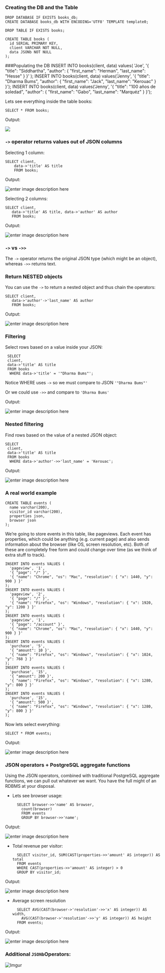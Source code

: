 ### Creating the DB and  the Table
    DROP DATABASE IF EXISTS books_db;
    CREATE DATABASE books_db WITH ENCODING='UTF8' TEMPLATE template0;
    
    DROP TABLE IF EXISTS books;
    
    CREATE TABLE books (
      id SERIAL PRIMARY KEY,
      client VARCHAR NOT NULL,
      data JSONb NOT NULL
    );

###Populating the DB
    INSERT INTO books(client, data) 
     values(
       'Joe', 
        '{ "title": "Siddhartha", "author": { "first_name": "Herman", "last_name": "Hesse" } }'
     );
    INSERT INTO books(client, data) 
    	values('Jenny', 
    	'{ "title": "Dharma Bums", "author": { "first_name": "Jack", "last_name": "Kerouac" } }');
    INSERT INTO books(client, data) 
    	values('Jenny', 
    	'{ "title": "100 años de soledad", "author": { "first_name": "Gabo", "last_name": "Marquéz" } }');

Lets see everything inside the table books:

	SELECT * FROM books;

Output:

![](http://i.imgur.com/T26elII.png)

### `->` operator returns values out of JSON columns

Selecting 1 column:

    SELECT client, 
	    data->'title' AS title
	    FROM books;
	    
Output:

![enter image description here](http://i.imgur.com/Pab2puE.png)

Selecting 2 columns:

	SELECT client, 
	   data->'title' AS title, data->'author' AS author
	   FROM books;
	   
Output:	

![enter image description here](http://i.imgur.com/fWHUsre.png)

### `->` vs `->>` 
The `->` operator returns the original JSON type (which might be an object), whereas `->>` returns text. 

### Return NESTED objects
You can use the `->` to return a nested object and thus chain the operators:

	SELECT client, 
	   data->'author'->'last_name' AS author
	   FROM books;
	   	   
Output:

![enter image description here](http://i.imgur.com/NgSPIFU.png)

### Filtering
 Select rows based on a value inside your JSON:
 
	 SELECT 
	 client,
	 data->'title' AS title
	 FROM books
	  WHERE data->'title' = '"Dharma Bums"';

Notice WHERE uses `->` so we must compare to JSON `'"Dharma Bums"'`

Or we could use `->>` and compare to `'Dharma Bums'`

Output:

![enter image description here](http://i.imgur.com/2seaUNK.png)

### Nested filtering
Find rows based on the value of a nested JSON object:

	SELECT 
	 client,
	 data->'title' AS title
	 FROM books
	  WHERE data->'author'->>'last_name' = 'Kerouac';

Output:

![enter image description here](http://i.imgur.com/yeBMj0T.png)

### A real world example

	CREATE TABLE events (
	  name varchar(200),
	  visitor_id varchar(200),
	  properties json,
	  browser json
	);
	
We’re going to store events in this table, like pageviews. Each event has properties, which could be anything (e.g. current page) and also sends information about the browser (like OS, screen resolution, etc). Both of these are completely free form and could change over time (as we think of extra stuff to track).


	INSERT INTO events VALUES (
	  'pageview', '1',
	  '{ "page": "/" }',
	  '{ "name": "Chrome", "os": "Mac", "resolution": { "x": 1440, "y": 900 } }'
	);
	INSERT INTO events VALUES (
	  'pageview', '2',
	  '{ "page": "/" }',
	  '{ "name": "Firefox", "os": "Windows", "resolution": { "x": 1920, "y": 1200 } }'
	);
	INSERT INTO events VALUES (
	  'pageview', '1',
	  '{ "page": "/account" }',
	  '{ "name": "Chrome", "os": "Mac", "resolution": { "x": 1440, "y": 900 } }'
	);
	INSERT INTO events VALUES (
	  'purchase', '5',
	  '{ "amount": 10 }',
	  '{ "name": "Firefox", "os": "Windows", "resolution": { "x": 1024, "y": 768 } }'
	);
	INSERT INTO events VALUES (
	  'purchase', '15',
	  '{ "amount": 200 }',
	  '{ "name": "Firefox", "os": "Windows", "resolution": { "x": 1280, "y": 800 } }'
	);
	INSERT INTO events VALUES (
	  'purchase', '15',
	  '{ "amount": 500 }',
	  '{ "name": "Firefox", "os": "Windows", "resolution": { "x": 1280, "y": 800 } }'
	);

Now lets select everything:

	SELECT * FROM events;
	
Output: 

![enter image description here](http://i.imgur.com/b5Hw0NN.png)

### JSON operators + PostgreSQL aggregate functions

Using the JSON operators, combined with traditional PostgreSQL aggregate functions, we can pull out whatever we want. You have the full might of an RDBMS at your disposal.

* Lets see browser usage: 

		SELECT browser->>'name' AS browser, 
		  count(browser)
		  FROM events
		  GROUP BY browser->>'name';

Output:

![enter image description here](http://i.imgur.com/jvw6bz7.png)

* Total revenue per visitor:
	
		SELECT visitor_id, SUM(CAST(properties->>'amount' AS integer)) AS total
		FROM events
		WHERE CAST(properties->>'amount' AS integer) > 0
		GROUP BY visitor_id;

Output:

![enter image description here](http://i.imgur.com/6cOnNl9.png)

* Average screen resolution

		SELECT AVG(CAST(browser->'resolution'->>'x' AS integer)) AS width,
		  AVG(CAST(browser->'resolution'->>'y' AS integer)) AS height
		FROM events;

Output:

![enter image description here](http://i.imgur.com/RfVELht.png)

### Additional `JSONb`Operators:
![Imgur](http://i.imgur.com/rwPJ473.png)
